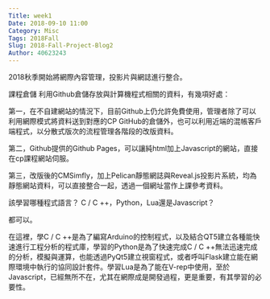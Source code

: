 ```yaml
---
Title: week1
Date: 2018-09-10 11:00
Category: Misc
Tags: 2018Fall
Slug: 2018-Fall-Project-Blog2
Author: 40623243
---
```


2018秋季開始將網際內容管理，投影片與網誌進行整合。

<!-- PELICAN_END_SUMMARY -->

課程倉儲
利用Github倉儲存放與計算機程式相關的資料，有幾項好處：

第一，在不自建網站的情況下，目前Github上仍允許免費使用，管理者除了可以利用網際模式將資料送到對應的CP GitHub的倉儲外，也可以利用近端的混帳客戶端程式，以分散式版次的流程管理各階段的改版資料。

第二，Github提供的Github Pages，可以讓純html加上Javascript的網站，直接在cp課程網站伺服。

第三，改版後的CMSimfly，加上Pelican靜態網誌與Reveal.js投影片系統，均為靜態網站資料，可以直接整合一起，透過一個網址當作上課參考資料。

該學習哪種程式語言？
C / C ++，Python，Lua還是Javascript？

都可以。

在這裡，學C / C ++是為了編寫Arduino的控制程式，以及結合QT5建立各種能快速進行工程分析的程式庫，學習的Python是為了快速完成C / C ++無法迅速完成的分析，模擬與運算，也能透過PyQt5建立視窗程式，或者呼叫Flask建立能在網際環境中執行的協同設計套件。學習Lua是為了能在V-rep中使用，至於Javascript，已經無所不在，尤其在網際成是開發過程，更是重要，有其學習的必要性。

